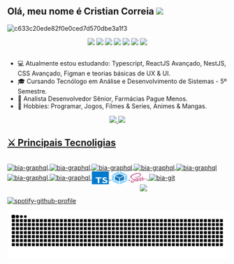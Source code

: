 ## Olá, meu nome é Cristian Correia <img height="40" src="https://raw.githubusercontent.com/innng/innng/master/assets/kyubey.gif"/>

![c633c20ede82f0e0ced7d570dbe3a1f3](https://user-images.githubusercontent.com/70382532/138322189-2db8df52-9dcb-40a0-88a8-c365466bd33d.gif)


<div align="center">
   <a href="https://www.youtube.com/channel/UC5tNKdyNf-IHcBnKmadHPXQ" target="_blank"><img src="https://img.shields.io/badge/YouTube-FF0000?style=for-the-badge&logo=youtube&logoColor=white" target="_blank"></a>
  <a href="https://instagram.com/cristianwsly" target="_blank"><img src="https://img.shields.io/badge/-Instagram-%23E4405F?style=for-the-badge&logo=instagram&logoColor=white" target="_blank"></a>
 	<a href="https://www.twitch.tv/crisleywestian" target="_blank"><img src="https://img.shields.io/badge/Twitch-9146FF?style=for-the-badge&logo=twitch&logoColor=white" target="_blank"></a>
 <a href="https://discord.gg/#6476" target="_blank"><img src="https://img.shields.io/badge/Discord-7289DA?style=for-the-badge&logo=discord&logoColor=white" target="_blank"></a> 
  <a href = "mailto:cristianwesley.developer@gmail.com"><img src="https://img.shields.io/badge/-Gmail-%23333?style=for-the-badge&logo=gmail&logoColor=white" target="_blank"></a>
  <a href="https://www.linkedin.com/in/cristian-correia-75866117b" target="_blank"><img src="https://img.shields.io/badge/-LinkedIn-%230077B5?style=for-the-badge&logo=linkedin&logoColor=white" target="_blank"></a>
  <a href="https://twitter.com/CrisCorreiaDev" target="_blank"><img src="https://img.shields.io/badge/Twitter-1DA1F2?style=for-the-badge&logo=twitter&logoColor=white" target="_blank"></a> 
</div>

## 

- :computer: Atualmente estou estudando: Typescript, ReactJS Avançado, NestJS, CSS Avançado, Figman e teorias básicas de UX & UI.
- :mortar_board: Cursando Tecnólogo em Análise e Desenvolvimento de Sistemas - 5º Semestre.
- 💼 Analista Desenvolvedor Sênior, Farmácias Pague Menos.
- 🔎 Hobbies: Programar, Jogos, Filmes & Series, Animes & Mangas.

<div align="center">
  <a href="https://github.com/engenny">
  <img height="180em" src="https://github-readme-stats.vercel.app/api?username=CristianWesleyFront&show_icons=true&theme=radical&include_all_commits=true&count_private=true"/>
  <img height="180em" src="https://github-readme-stats.vercel.app/api/top-langs/?username=CristianWesleyFront&layout=compact&langs_count=7&theme=radical"/>
</div>
 
 ## ⚔ Principais Tecnoligias 

 <div style="display: inline_block"><br>
  <img align="center" alt="bia-graphql" height="30" width="40" src="https://cdn.jsdelivr.net/gh/devicons/devicon/icons/react/react-original.svg" />
  <img align="center" alt="bia-graphql" height="30" width="40" src="https://cdn.jsdelivr.net/gh/devicons/devicon/icons/gatsby/gatsby-original.svg" />
  <img align="center" alt="bia-graphql" height="30" width="40" src="https://cdn.jsdelivr.net/gh/devicons/devicon/icons/nextjs/nextjs-original.svg" />
  <img align="center" alt="bia-graphql" height="30" width="40" src="https://cdn.jsdelivr.net/gh/devicons/devicon/icons/redux/redux-original.svg" />
  <img align="center" alt="bia-graphql" height="30" width="40" src="https://cdn.jsdelivr.net/gh/devicons/devicon/icons/nestjs/nestjs-plain.svg" />
  <img align="center" alt="bia-graphql" height="30" width="40" src="https://cdn.jsdelivr.net/gh/devicons/devicon/icons/graphql/graphql-plain.svg" />
  <img align="center" alt="bia-graphql" height="30" width="40" src="https://cdn.jsdelivr.net/gh/devicons/devicon/icons/azure/azure-original.svg" />
  <img align="center" alt="bia-Js" height="30" width="40" src="https://raw.githubusercontent.com/devicons/devicon/master/icons/typescript/typescript-original.svg">
  <img align="center" alt="bia-HTML" height="30" width="40" src="https://raw.githubusercontent.com/devicons/devicon/master/icons/webpack/webpack-original.svg">
  <img align="center" alt="bia-CSS" height="30" width="40" src="https://raw.githubusercontent.com/devicons/devicon/master/icons/sass/sass-original.svg">
  <img align="center" alt="bia-git" height="30" width="40" src="https://cdn.jsdelivr.net/gh/devicons/devicon/icons/git/git-original.svg" />
  <img align='right' src='https://user-images.githubusercontent.com/5713670/87202985-820dcb80-c2b6-11ea-9f56-7ec461c497c3.gif' width='200"'>
 </div>
  
  

  ## 

[![spotify-github-profile](https://spotify-github-profile.vercel.app/api/view?uid=cristianwesley&cover_image=true&theme=novatorem&bar_color=b14eae&bar_color_cover=false)](https://github.com/kittinan/spotify-github-profile)
  
![Snake animation](https://github.com/CristianWesleyFront/CristianWesleyFront/blob/output/github-contribution-grid-snake.svg)
  